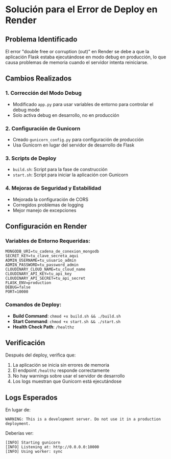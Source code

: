 # Solución para el Error de Deploy en Render

## Problema Identificado

El error "double free or corruption (out)" en Render se debe a que la aplicación Flask estaba ejecutándose en modo debug en producción, lo que causa problemas de memoria cuando el servidor intenta reiniciarse.

## Cambios Realizados

### 1. **Corrección del Modo Debug**
- Modificado `app.py` para usar variables de entorno para controlar el debug mode
- Solo activa debug en desarrollo, no en producción

### 2. **Configuración de Gunicorn**
- Creado `gunicorn_config.py` para configuración de producción
- Usa Gunicorn en lugar del servidor de desarrollo de Flask

### 3. **Scripts de Deploy**
- `build.sh`: Script para la fase de construcción
- `start.sh`: Script para iniciar la aplicación con Gunicorn

### 4. **Mejoras de Seguridad y Estabilidad**
- Mejorada la configuración de CORS
- Corregidos problemas de logging
- Mejor manejo de excepciones

## Configuración en Render

### Variables de Entorno Requeridas:
```
MONGODB_URI=tu_cadena_de_conexion_mongodb
SECRET_KEY=tu_clave_secreta_aqui
ADMIN_USERNAME=tu_usuario_admin
ADMIN_PASSWORD=tu_password_admin
CLOUDINARY_CLOUD_NAME=tu_cloud_name
CLOUDINARY_API_KEY=tu_api_key
CLOUDINARY_API_SECRET=tu_api_secret
FLASK_ENV=production
DEBUG=false
PORT=10000
```

### Comandos de Deploy:
- **Build Command**: `chmod +x build.sh && ./build.sh`
- **Start Command**: `chmod +x start.sh && ./start.sh`
- **Health Check Path**: `/healthz`

## Verificación

Después del deploy, verifica que:

1. La aplicación se inicia sin errores de memoria
2. El endpoint `/healthz` responde correctamente
3. No hay warnings sobre usar el servidor de desarrollo
4. Los logs muestran que Gunicorn está ejecutándose

## Logs Esperados

En lugar de:
```
WARNING: This is a development server. Do not use it in a production deployment.
```

Deberías ver:
```
[INFO] Starting gunicorn
[INFO] Listening at: http://0.0.0.0:10000
[INFO] Using worker: sync
```
